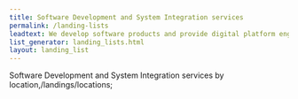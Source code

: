 ```yaml
---
title: Software Development and System Integration services
permalink: /landing-lists
leadtext: We develop software products and provide digital platform engineering services in across Australia, New Zeland and Asia
list_generator: landing_lists.html
layout: landing_list
---
```

Software Development and System Integration services by location,/landings/locations;